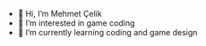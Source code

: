 - 👋 Hi, I’m Mehmet Çelik
- 👀 I’m interested in game coding
- 🌱 I’m currently learning coding and game design


